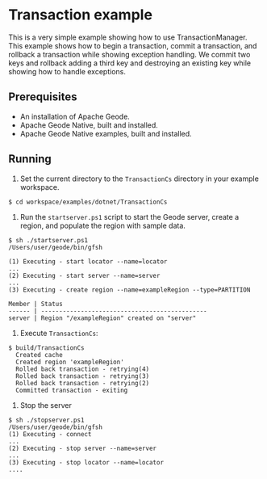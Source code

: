 # Transaction example
This is a very simple example showing how to use TransactionManager.  This example shows
how to begin a transaction, commit a transaction, and rollback a transaction while showing
exception handling.  We commit two keys and rollback adding a third key and destroying an
existing key while showing how to handle exceptions.

## Prerequisites
* An installation of Apache Geode.
* Apache Geode Native, built and installed.
* Apache Geode Native examples, built and installed.

## Running
1. Set the current directory to the `TransactionCs` directory in your example workspace.

  ```
  $ cd workspace/examples/dotnet/TransactionCs
  ```

1. Run the `startserver.ps1` script to start the Geode server, create a region, and populate the region with sample data.

  ```
  $ sh ./startserver.ps1
  /Users/user/geode/bin/gfsh

  (1) Executing - start locator --name=locator
  ...
  (2) Executing - start server --name=server
  ...
  (3) Executing - create region --name=exampleRegion --type=PARTITION

  Member | Status
  ------ | ----------------------------------------------
  server | Region "/exampleRegion" created on "server"
  ```

1. Execute `TransactionCs`:

  ```
  $ build/TransactionCs
    Created cache
    Created region 'exampleRegion'
    Rolled back transaction - retrying(4)
    Rolled back transaction - retrying(3)
    Rolled back transaction - retrying(2)
    Committed transaction - exiting
  ```

1. Stop the server

  ```
  $ sh ./stopserver.ps1
  /Users/user/geode/bin/gfsh
  (1) Executing - connect
  ...
  (2) Executing - stop server --name=server
  ...
  (3) Executing - stop locator --name=locator
  ....
  ```
